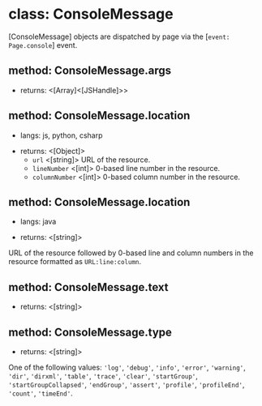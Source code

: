 # class: ConsoleMessage

[ConsoleMessage] objects are dispatched by page via the [`event: Page.console`] event.

## method: ConsoleMessage.args
- returns: <[Array]<[JSHandle]>>

## method: ConsoleMessage.location
* langs: js, python, csharp
- returns: <[Object]>
  - `url` <[string]> URL of the resource.
  - `lineNumber` <[int]> 0-based line number in the resource.
  - `columnNumber` <[int]> 0-based column number in the resource.

## method: ConsoleMessage.location
* langs: java
- returns: <[string]>

URL of the resource followed by 0-based line and column numbers in the resource formatted as `URL:line:column`.

## method: ConsoleMessage.text
- returns: <[string]>

## method: ConsoleMessage.type
- returns: <[string]>

One of the following values: `'log'`, `'debug'`, `'info'`, `'error'`, `'warning'`, `'dir'`, `'dirxml'`, `'table'`,
`'trace'`, `'clear'`, `'startGroup'`, `'startGroupCollapsed'`, `'endGroup'`, `'assert'`, `'profile'`, `'profileEnd'`,
`'count'`, `'timeEnd'`.
